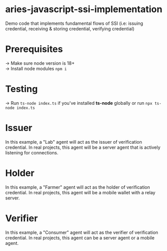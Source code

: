 # aries-javascript-ssi-implementation
Demo code that implements fundamental flows of SSI (i.e: issuing credential, receiving &amp; storing credential, verifying credential)

# Prerequisites
-> Make sure node version is 18+ </br>
-> Install node modules ```npm i``` </br>

# Testing
-> Run ```ts-node index.ts``` if you've installed **ts-node** globally or run ```npx ts-node index.ts``` </br>

# Issuer
In this example, a "Lab" agent will act as the issuer of verification credential. In real projects, this agent will be a server agent that is actively listening for connections.

# Holder
In this example, a "Farmer" agent will act as the holder of verification credential. In real projects, this agent will be a mobile wallet with a relay server.

# Verifier
In this example, a "Consumer" agent will act as the verifier of verification credential. In real projects, this agent can be a server agent or a mobile agent. 

